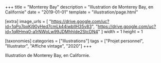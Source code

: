 +++
title = "Monterey Bay"
description = "Illustration de Monterey Bay, en Californie"
date = "2019-01-01"
template = "illustration/page.html"

[extra]
image_urls = [
    "https://drive.google.com/uc?id=1qPo7pxKj90yHed7cmLk44iwbIlH35v83", "https://drive.google.com/uc?id=1qRHmq0-a1rNWoLw99JDMhhIde2StcDN4"
]
width = 1
height = 1

[taxonomies]
categories = ["Illustrations"]
tags = ["Projet personnel", "Illustrator", "Affiche vintage", "2020"]
+++

Illustration de Monterey Bay, en Californie.